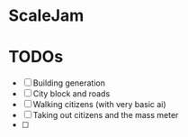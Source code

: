 # ScaleJam

# TODOs
- [ ] Building generation
- [ ] City block and roads
- [ ] Walking citizens (with very basic ai)
- [ ] Taking out citizens and the mass meter
- [ ] 
